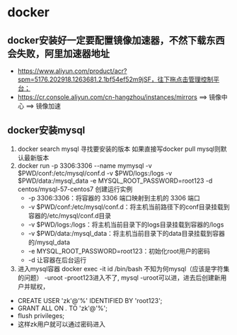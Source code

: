 # docker 
## docker安装好一定要配置镜像加速器，不然下载东西会失败，阿里加速器地址 
- https://www.aliyun.com/product/acr?spm=5176.202918.1263681.2.1bf54ef52m9jSF，往下拖点击管理控制平台；
- https://cr.console.aliyun.com/cn-hangzhou/instances/mirrors ==> 镜像中心 ==> 镜像加速
    
    
## docker安装mysql
1. docker search mysql 寻找要安装的版本 如果直接写docker pull mysql则默认最新版本
2. docker run -p 3306:3306 --name mymysql -v $PWD/conf:/etc/mysql/conf.d -v $PWD/logs:/logs  -v $PWD/data:/mysql_data -e MYSQL_ROOT_PASSWORD=root123 -d centos/mysql-57-centos7 创建运行实例
    - -p 3306:3306：将容器的 3306 端口映射到主机的 3306 端口
    - -v $PWD/conf:/etc/mysql/conf.d：将主机当前路径下的conf目录挂载到容器的/etc/mysql/conf.d目录
    - -v $PWD/logs:/logs：将主机当前目录下的logs目录挂载到容器的/logs
    - -v $PWD/data:/mysql_data：将主机当前目录下的data目录挂载到容器的/mysql_data
    - -e MYSQL_ROOT_PASSWORD=root123：初始化root用户的密码
    - -d 让容器在后台运行
3. 进入mysql容器
docker exec -it id /bin/bash 不知为何mysql（应该是字符集的问题） -uroot -proot123进入不了, mysql -uroot可以进，进去后创建新用户并赋权，
- CREATE USER 'zk'@'%' IDENTIFIED BY 'root123';
- GRANT ALL ON *.* TO 'zk'@'%';
- flush privileges;
- 这样zk用户就可以通过密码进入

    
    
   
